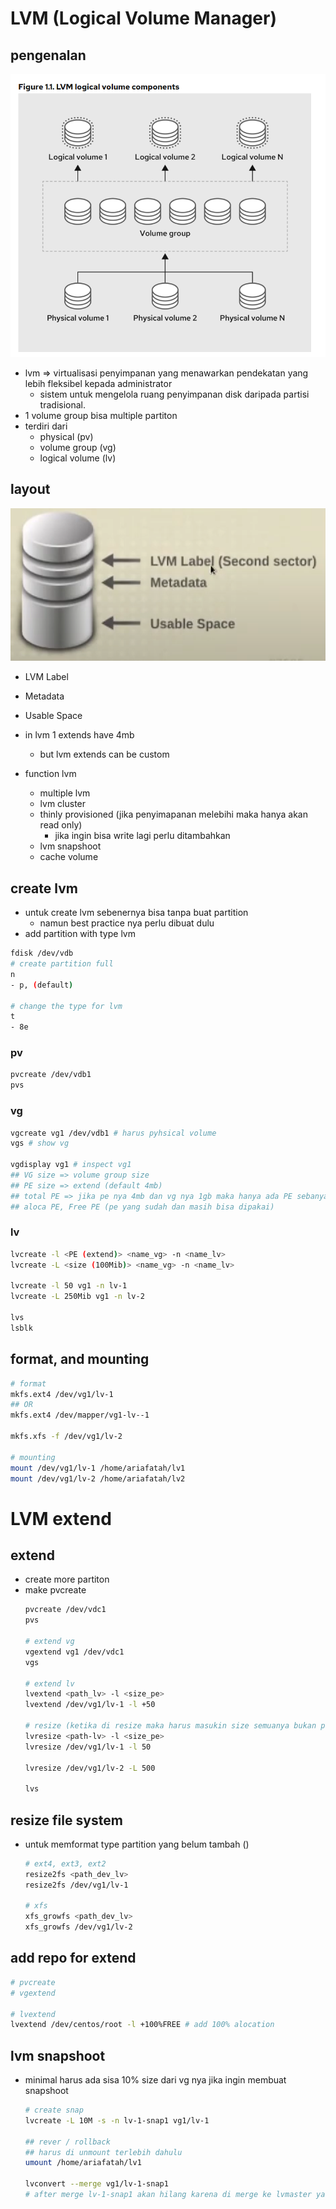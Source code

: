 # LVM (Logical Volume Manager)
## pengenalan
![alt text](docs/images/image.png)
- lvm => virtualisasi penyimpanan yang menawarkan pendekatan yang lebih fleksibel kepada administrator 
  - sistem untuk mengelola ruang penyimpanan disk daripada partisi tradisional.
- 1 volume group bisa multiple partiton
- terdiri dari 
  - physical (pv)
  - volume group (vg)
  - logical volume (lv)

## layout
![alt text](docs/images/image-1.png)
- LVM Label
- Metadata
- Usable Space

- in lvm 1 extends have 4mb
  - but lvm extends can be custom

- function lvm
  - multiple lvm
  - lvm cluster
  - thinly provisioned (jika penyimapanan melebihi maka hanya akan read only)
    - jika ingin bisa write lagi perlu ditambahkan
  - lvm snapshoot
  - cache volume

## create lvm
- untuk create lvm sebenernya bisa tanpa buat partition
  - namun best practice nya perlu dibuat dulu
- add partition with type lvm
```bash
fdisk /dev/vdb
# create partition full
n
- p, (default)

# change the type for lvm
t
- 8e
```

### pv
```bash
pvcreate /dev/vdb1
pvs
```

### vg
```bash
vgcreate vg1 /dev/vdb1 # harus pyhsical volume
vgs # show vg

vgdisplay vg1 # inspect vg1
## VG size => volume group size 
## PE size => extend (default 4mb)
## total PE => jika pe nya 4mb dan vg nya 1gb maka hanya ada PE sebanyak 255
## aloca PE, Free PE (pe yang sudah dan masih bisa dipakai)
```

### lv
```bash
lvcreate -l <PE (extend)> <name_vg> -n <name_lv>
lvcreate -L <size (100Mib)> <name_vg> -n <name_lv>

lvcreate -l 50 vg1 -n lv-1
lvcreate -L 250Mib vg1 -n lv-2

lvs
lsblk
```

## format, and mounting
```bash
# format
mkfs.ext4 /dev/vg1/lv-1
## OR
mkfs.ext4 /dev/mapper/vg1-lv--1

mkfs.xfs -f /dev/vg1/lv-2

# mounting
mount /dev/vg1/lv-1 /home/ariafatah/lv1
mount /dev/vg1/lv-2 /home/ariafatah/lv2
```

# LVM extend
## extend
- create more partiton
- make pvcreate
  ```bash
  pvcreate /dev/vdc1
  pvs

  # extend vg
  vgextend vg1 /dev/vdc1
  vgs

  # extend lv
  lvextend <path_lv> -l <size_pe>
  lvextend /dev/vg1/lv-1 -l +50

  # resize (ketika di resize maka harus masukin size semuanya bukan pake +)
  lvresize <path-lv> -l <size_pe>
  lvresize /dev/vg1/lv-1 -l 50

  lvresize /dev/vg1/lv-2 -L 500

  lvs
  ```

## resize file system
- untuk memformat type partition yang belum tambah ()
  ```bash
  # ext4, ext3, ext2
  resize2fs <path_dev_lv>
  resize2fs /dev/vg1/lv-1

  # xfs
  xfs_growfs <path_dev_lv>
  xfs_growfs /dev/vg1/lv-2
  ```

## add repo for extend
```bash
# pvcreate
# vgextend

# lvextend
lvextend /dev/centos/root -l +100%FREE # add 100% alocation
```

## lvm snapshoot
- minimal harus ada sisa 10% size dari vg nya jika ingin membuat snapshoot
  ```bash
  # create snap
  lvcreate -L 10M -s -n lv-1-snap1 vg1/lv-1

  ## rever / rollback
  ## harus di unmount terlebih dahulu
  umount /home/ariafatah/lv1

  lvconvert --merge vg1/lv-1-snap1
  # after merge lv-1-snap1 akan hilang karena di merge ke lvmaster yaitu lv-1
  ```